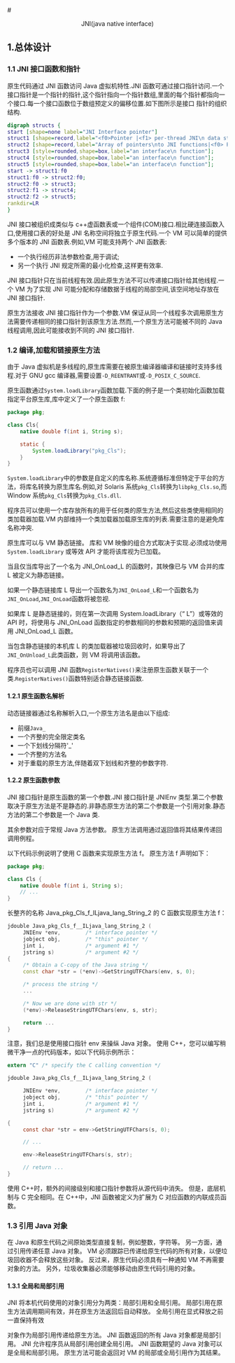 #<center> JNI(java native interface)</center>

## 1.总体设计

### 1.1 JNI 接口函数和指针

原生代码通过 JNI 函数访问 Java 虚拟机特性.JNI 函数可通过接口指针访问.一个接口指针是一个指针的指针,这个指针指向一个指针数组,里面的每个指针都指向一个接口.每一个接口函数位于数组预定义的偏移位置.如下图所示是接口 指针的组织结构.

```dot
digraph structs {
start [shape=none label="JNI Interface pointer"]
struct1 [shape=record,label="<f0>Pointer |<f1> per-thread JNI\n data sturcture"];
struct2 [shape=record,label="Array of pointers\nto JNI functions|<f0> Pointer|<f1> Pointer|<f2> Pointer|<f3>..."];
struct3 [style=rounded,shape=box,label="an interface\n function"];
struct4 [style=rounded,shape=box,label="an interface\n function"];
struct5 [style=rounded,shape=box,label="an interface\n function"];
start -> struct1:f0
struct1:f0 -> struct2:f0;
struct2:f0 -> struct3;
struct2:f1 -> struct4;
struct2:f2 -> struct5;
rankdir=LR
}

```

JNI 接口被组织成类似与 c++虚函数表或一个组件(COM)接口.相比硬连接函数入口,使用接口表的好处是 JNI 名称空间将独立于原生代码.一个 VM 可以简单的提供多个版本的 JNI 函数表.例如,VM 可能支持两个 JNI 函数表:

- 一个执行经历非法参数检查,用于调试;
- 另一个执行 JNI 规定所需的最小化检查,这样更有效率.

JNI 接口指针只在当前线程有效.因此原生方法不可以传递接口指针给其他线程.一个 VM 为了实现 JNI 可能分配和存储数据于线程的局部空间,该空间地址存放在 JNI 接口指针.

原生方法接收 JNI 接口指针作为一个参数.VM 保证从同一个线程多次调用原生方法需要传递相同的接口指针到该原生方法.然而,一个原生方法可能被不同的 Java 线程调用,因此可能接收到不同的 JNI 接口指针.

### 1.2 编译,加载和链接原生方法

由于 Java 虚拟机是多线程的,原生库需要在被原生编译器编译和链接时支持多线程.对于 GNU gcc 编译器,需要设置`-D_REENTRANT`或`-D_POSIX_C_SOURCE`.

原生函数通过`System.loadLibrary`函数加载.下面的例子是一个类初始化函数加载指定平台原生库,库中定义了一个原生函数 f:

```java
package pkg;

class Cls{
    native double f(int i, String s);

    static {
        System.loadLibrary("pkg_Cls");
    }
}
```

`System.loadLibrary`中的参数是自定义的库名称.系统遵循标准但特定于平台的方法，将库名转换为原生库名.例如,对 Solaris 系统`pkg_Cls`转换为`libpkg_Cls.so`,而 Window 系统`pkg_Cls`转换为`pkg_Cls.dll`.

程序员可以使用一个库存放所有的用于任何类的原生方法,然后这些类使用相同的类加载器加载.VM 内部维持一个类加载器加载原生库的列表.需要注意的是避免库名称冲突.

原生库可以与 VM 静态链接。 库和 VM 映像的组合方式取决于实现.必须成功使用 `System.loadLibrary` 或等效 API 才能将该库视为已加载。

当且仅当库导出了一个名为 JNI_OnLoad_L 的函数时，其映像已与 VM 合并的库 L 被定义为静态链接。

如果一个静态链接库 L 导出一个函数名为`JNI_OnLoad_L`和一个函数名为`JNI_OnLoad`,`JNI_OnLoad`函数将被忽视.

如果库 L 是静态链接的，则在第一次调用 System.loadLibrary（“ L”）或等效的 API 时，将使用与 JNI_OnLoad 函数指定的参数相同的参数和预期的返回值来调用 JNI_OnLoad_L 函数。

当包含静态链接的本机库 L 的类加载器被垃圾回收时，如果导出了`JNI_OnUnload_L`此类函数，则 VM 将调用该函数。

程序员也可以调用 JNI 函数`RegisterNatives()`来注册原生函数关联于一个类.`RegisterNatives()`函数特别适合静态链接函数.

#### 1.2.1 原生函数名解析

动态链接器通过名称解析入口,一个原生方法名是由以下组成:

- 前缀`Java_`
- 一个齐整的完全限定类名
- 一个下划线分隔符'\_'
- 一个齐整的方法名
- 对于重载的原生方法,伴随着双下划线和齐整的参数字符.

#### 1.2.2 原生函数参数

JNI 接口指针是原生函数的第一个参数.JNI 接口指针是 JNIEnv 类型.第二个参数取决于原生方法是不是静态的.非静态原生方法的第二个参数是一个引用对象.静态方法的第二个参数是一个 Java 类.

其余参数对应于常规 Java 方法参数。 原生方法调用通过返回值将其结果传递回调用例程。

以下代码示例说明了使用 C 函数来实现原生方法 f。 原生方法 f 声明如下：

```java
package pkg;

class Cls {
    native double f(int i, String s);
    // ...
}
```

长整齐的名称 Java_pkg_Cls_f_ILjava_lang_String_2 的 C 函数实现原生方法 f：

```c++
jdouble Java_pkg_Cls_f__ILjava_lang_String_2 (
     JNIEnv *env,        /* interface pointer */
     jobject obj,        /* "this" pointer */
     jint i,             /* argument #1 */
     jstring s)          /* argument #2 */
{
     /* Obtain a C-copy of the Java string */
     const char *str = (*env)->GetStringUTFChars(env, s, 0);

     /* process the string */
     ...

     /* Now we are done with str */
     (*env)->ReleaseStringUTFChars(env, s, str);

     return ...
}
```

注意，我们总是使用接口指针 env 来操纵 Java 对象。 使用 C++，您可以编写稍微干净一点的代码版本，如以下代码示例所示：

```c
extern "C" /* specify the C calling convention */

jdouble Java_pkg_Cls_f__ILjava_lang_String_2 (

     JNIEnv *env,        /* interface pointer */
     jobject obj,        /* "this" pointer */
     jint i,             /* argument #1 */
     jstring s)          /* argument #2 */

{
     const char *str = env->GetStringUTFChars(s, 0);

     // ...

     env->ReleaseStringUTFChars(s, str);

     // return ...
}
```

使用 C++时，额外的间接级别和接口指针参数将从源代码中消失。 但是，底层机制与 C 完全相同。在 C++中，JNI 函数被定义为扩展为 C 对应函数的内联成员函数。

### 1.3 引用 Java 对象

在 Java 和原生代码之间原始类型直接复制，例如整数，字符等。 另一方面，通过引用传递任意 Java 对象。 VM 必须跟踪已传递给原生代码的所有对象，以便垃圾回收器不会释放这些对象。 反过来，原生代码必须具有一种通知 VM 不再需要对象的方法。 另外，垃圾收集器必须能够移动由原生代码引用的对象。

#### 1.3.1 全局和局部引用

JNI 将本机代码使用的对象引用分为两类：局部引用和全局引用。 局部引用在原生方法调用期间有效，并在原生方法返回后自动释放。 全局引用在显式释放之前一直保持有效

对象作为局部引用传递给原生方法。 JNI 函数返回的所有 Java 对象都是局部引用。 JNI 允许程序员从局部引用创建全局引用。 JNI 函数期望的 Java 对象可以是全局和局部引用。 原生方法可能会返回对 VM 的局部或全局引用作为其结果。
